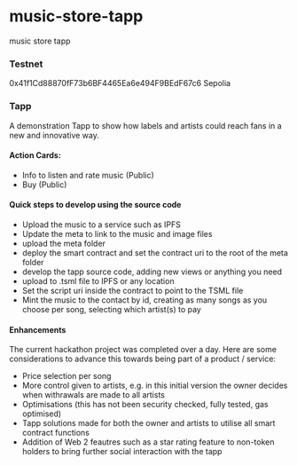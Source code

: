 # music-store-tapp
music store tapp

### Testnet 

0x41f1Cd88870fF73b6BF4465Ea6e494F9BEdF67c6 Sepolia

### Tapp

A demonstration Tapp to show how labels and artists could reach fans in a new and innovative way. 

#### Action Cards:

- Info to listen and rate music (Public)
- Buy (Public)

#### Quick steps to develop using the source code

- Upload the music to a service such as IPFS
- Update the meta to link to the music and image files
- upload the meta folder
- deploy the smart contract and set the contract uri to the root of the meta folder
- develop the tapp source code, adding new views or anything you need
- upload to .tsml file to IPFS or any location 
- Set the script uri inside the contract to point to the TSML file
- Mint the music to the contact by id, creating as many songs as you choose per song, selecting which artist(s) to pay

#### Enhancements 

The current hackathon project was completed over a day. Here are some considerations to advance this towards being part of a product / service:

- Price selection per song
- More control given to artists, e.g. in this initial version the owner decides when withrawals are made to all artists
- Optimisations (this has not been security checked, fully tested, gas optimised)
- Tapp solutions made for both the owner and artists to utilise all smart contract functions
- Addition of Web 2 feautres such as a star rating feature to non-token holders to bring further social interaction with the tapp


